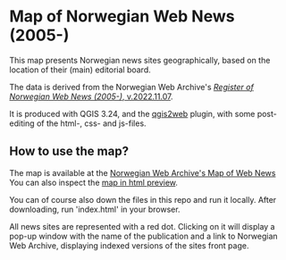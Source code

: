 # Map of Norwegian Web News (2005-)
This map presents Norwegian news sites geographically, based on the location of their (main) editorial board.

The data is derived from the Norwegian Web Archive's [*Register of Norwegian Web News (2005-)*, v.2022.11.07](./docs/norwebnews/README.md).

It is produced with QGIS 3.24, and the [qgis2web](https://github.com/tomchadwin/qgis2web) plugin, with some post-editing of the html-, css- and js-files.

## How to use the map?
The map is available at the [Norwegian Web Archive's Map of Web News](https://nettarkivet.beta.nb.no/map/)
You can also inspect the [map in html preview](htmlpreview.github.io/?https://github.com/nlnwa/map-nettaviser/blob/main/index.html).

You can of course also down the files in this repo and run it locally.
After downloading, run 'index.html' in your browser.

All news sites are represented with a red dot. Clicking on it will display a pop-up window with the name of the publication and a link to Norwegian Web Archive, displaying indexed versions of the sites front page.
